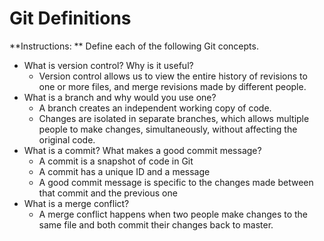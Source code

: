 # Git Definitions

**Instructions: ** Define each of the following Git concepts.

* What is version control?  Why is it useful?
	* Version control allows us to view the entire history of revisions to one or more files, and merge revisions made by different people.
* What is a branch and why would you use one?
	* A branch creates an independent working copy of code.
	* Changes are isolated in separate branches, which allows multiple people to make changes, simultaneously, without affecting the original code.
* What is a commit? What makes a good commit message?
	* A commit is a snapshot of code in Git
	* A commit has a unique ID and a message
	* A good commit message is specific to the changes made between that commit and the previous one
* What is a merge conflict?
	* A merge conflict happens when two people make changes to the same file and both commit their changes back to master.